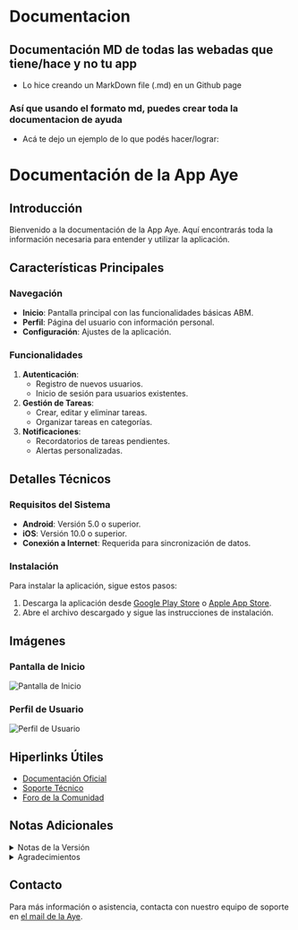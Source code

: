 # Documentacion
## Documentación MD de todas las webadas que tiene/hace y no tu app
- Lo hice creando un MarkDown file (.md) en un Github page
### Así que usando el formato md, puedes crear toda la documentacion de ayuda
* Acá te dejo un ejemplo de lo que podés hacer/lograr:

# Documentación de la App Aye

## Introducción

Bienvenido a la documentación de la App Aye. Aquí encontrarás toda la información necesaria para entender y utilizar la aplicación.

## Características Principales

### Navegación

- **Inicio**: Pantalla principal con las funcionalidades básicas ABM.
- **Perfil**: Página del usuario con información personal.
- **Configuración**: Ajustes de la aplicación.

### Funcionalidades

1. **Autenticación**:
    - Registro de nuevos usuarios.
    - Inicio de sesión para usuarios existentes.
2. **Gestión de Tareas**:
    - Crear, editar y eliminar tareas.
    - Organizar tareas en categorías.
3. **Notificaciones**:
    - Recordatorios de tareas pendientes.
    - Alertas personalizadas.

## Detalles Técnicos

### Requisitos del Sistema

- **Android**: Versión 5.0 o superior.
- **iOS**: Versión 10.0 o superior.
- **Conexión a Internet**: Requerida para sincronización de datos.

### Instalación

Para instalar la aplicación, sigue estos pasos:

1. Descarga la aplicación desde [Google Play Store](https://play.google.com) o [Apple App Store](https://www.apple.com/app-store/).
2. Abre el archivo descargado y sigue las instrucciones de instalación.

## Imágenes

### Pantalla de Inicio

![Pantalla de Inicio](https://freepngimg.com/thumb/the_legend_of_zelda/21249-6-zelda-link-hd.png)

### Perfil de Usuario

![Perfil de Usuario](https://freepngimg.com/thumb/xmen/21262-6-wolverine-image.png)

## Hiperlinks Útiles

- [Documentación Oficial](https://example.com/documentation)
- [Soporte Técnico](https://example.com/support)
- [Foro de la Comunidad](https://example.com/forum)

## Notas Adicionales

<details>
  <summary>Notas de la Versión</summary>
  - Versión 1.0: Lanzamiento inicial.
  - Versión 1.1: Mejoras de rendimiento y corrección de errores.
</details>

<details>
  <summary>Agradecimientos</summary>
  Agradecemos a todos los colaboradores y usuarios beta por sus valiosas contribuciones y comentarios.
</details>

## Contacto

Para más información o asistencia, contacta con nuestro equipo de soporte en [el mail de la Aye](mailto:ayeapp@aye.com).
